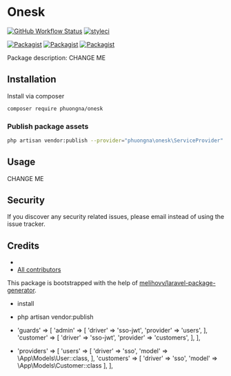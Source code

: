 # Onesk

[![GitHub Workflow Status](https://github.com/phuongna/onesk/workflows/Run%20tests/badge.svg)](https://github.com/phuongna/onesk/actions)
[![styleci](https://styleci.io/repos/CHANGEME/shield)](https://styleci.io/repos/CHANGEME)

[![Packagist](https://img.shields.io/packagist/v/phuongna/onesk.svg)](https://packagist.org/packages/phuongna/onesk)
[![Packagist](https://poser.pugx.org/phuongna/onesk/d/total.svg)](https://packagist.org/packages/phuongna/onesk)
[![Packagist](https://img.shields.io/packagist/l/phuongna/onesk.svg)](https://packagist.org/packages/phuongna/onesk)

Package description: CHANGE ME

## Installation

Install via composer
```bash
composer require phuongna/onesk
```

### Publish package assets

```bash
php artisan vendor:publish --provider="phuongna\onesk\ServiceProvider"
```

## Usage

CHANGE ME

## Security

If you discover any security related issues, please email
instead of using the issue tracker.

## Credits

- [](https://github.com/phuongna/onesk)
- [All contributors](https://github.com/phuongna/onesk/graphs/contributors)

This package is bootstrapped with the help of
[melihovv/laravel-package-generator](https://github.com/melihovv/laravel-package-generator).
- install
- php artisan vendor:publish
- 'guards' => [
  'admin' => [
  'driver' => 'sso-jwt',
  'provider' => 'users',
  ],
  'customer' => [
  'driver' => 'sso-jwt',
  'provider' => 'customers',
  ],
  ],

- 'providers' => [
'users' => [
'driver' => 'sso',
'model' => \App\Models\User::class,
],
'customers' => [
'driver' => 'sso',
'model' => \App\Models\Customer::class
],
],

